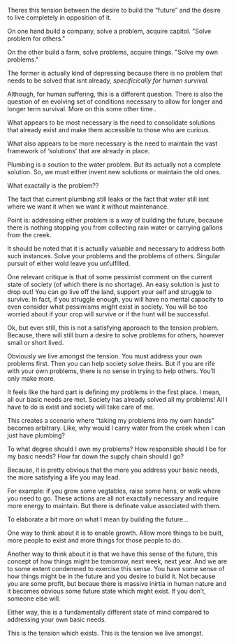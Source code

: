 Theres this tension between the desire to build the “future” and the desire to live completely in opposition of it.

On one hand build a company, solve a problem, acquire capitol. "Solve problem for others."

On the other build a farm, solve problems, acquire things. "Solve my own problems."

The former is actually kind of depressing because there is no problem that needs to be solved that isnt already,
	*specificically for human survival.*

Although, for human suffering, this is a different question. 
There is also the question of en evolving set of conditions necessary to allow for longer and longer term survival. More on this some other time..

What appears to be most necessary is the need to consolidate solutions that already exist and make them accessible to those who are curious. 

What also appears to be more necessary is the need to maintain the vast framework of ‘solutions’ that are already in place. 

Plumbing is a soution to the water problem. But its actually not a complete solution. 
So, we must either invent new solutions or maintain the old ones. 

What exactally is the problem??

The fact that current plumbing still leaks or the fact that water still isnt where we want it when we want it without maintenance. 

Point is: addressing either problem is a way of building the future, because there is nothing stopping you from collecting rain water or carrying gallons from the creek. 

It should be noted that it is actually valuable and necessary to address both such instances. Solve your problems and the problems of others. Singular pursuit of either wold leave you unfulfilled. 

One relevant critique is that of some pessimist comment on the current state of society (of which there is no shortage). An easy solution is just to drop out! You can go live off the land, support your self and struggle to survive. In fact, if you struggle enough, you will have no mental capacity to even consider what pessimisms might exist in society. You will be too worried about if your crop will survive or if the hunt will be successful. 

Ok, but even still, this is not a satisfying approach to the tension problem. Because, there will still burn a desire to solve problems for others, however small or short lived. 

Obviously we live amongst the tension. You must address your own problems first. Then you can help society solve theirs. But if you are rife with your own problems, there is no sense in trying to help others. You’ll only make more. 

It feels like the hard part is defining my problems in the first place. I mean, all our basic needs are met. Society has already solved all my problems! All I have to do is exist and society will take care of me.

This creates a scenario where “taking my problems into my own hands” becomes arbitrary. Like, why would I carry water from the creek when I can just have plumbing?

To what degree should I own my problems? How responsible should I be for my basic needs? How far down the supply chain should I go?

Because, it is pretty obvious that the more you address your basic needs, the more satisfying a life you may lead. 

For example: if you grow some vegtables, raise some hens, or walk where you need to go.  These actions are all not exactally necessary and require more energy to maintain. But there is definate value associated with them. 

To elaborate a bit more on what I mean by building the future...

One way to think about it is to enable growth. Allow more things to be built, more people to exist and more things for those people to do. 

Another way to think about it is that we have this sense of the future, this concept of how things might be tomorrow, next week, next year.  And we are to some extent condemned to exercise this sense. You have some sense of how things might be in the future and you desire to build it. Not because you are some profit, but becaue there is massive inirtia in human nature and it becomes obvious some future state which might exist.  If you don’t, someone else will. 

Either way, this is a fundamentally different state of mind compared to addressing your own basic needs. 

This is the tension which exists. This is the tension we live amongst. 
